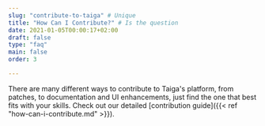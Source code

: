 ```yaml
---
slug: "contribute-to-taiga" # Unique
title: "How Can I Contribute?" # Is the question
date: 2021-01-05T00:00:17+02:00
draft: false
type: "faq"
main: false
order: 3

---
```


There are many different ways to contribute to Taiga's platform, from patches, to documentation and UI enhancements, just find the one that best fits with your skills. Check out our detailed [contribution guide]({{< ref "how-can-i-contribute.md" >}}).
